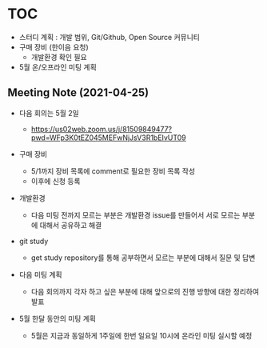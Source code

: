 # TOC
- 스터디 계획 : 개발 범위, Git/Github, Open Source 커뮤니티
- 구매 장비 (한이음 요청) 
  - 개발환경 확인 필요
- 5월 온/오프라인 미팅 계획

## Meeting Note (2021-04-25)

- 다음 회의는 5월 2일
  - https://us02web.zoom.us/j/81509849477?pwd=WFp3K0tEZ045MEFwNjJsV3R1bEIvUT09

- 구매 장비 
  - 5/1까지 장비 목록에 comment로 필요한 장비 목록 작성
  - 이후에 신청 등록
  
- 개발환경
  - 다음 미팅 전까지 모르는 부분은 개발환경 issue를 만들어서 서로 모르는 부분에 대해서 공유하고 해결

- git study
  - get study repository를 통해 공부하면서 모르는 부분에 대해서 질문 및 답변

- 다음 미팅 계획
  - 다음 회의까지 각자 하고 싶은 부분에 대해 앞으로의 진행 방향에 대한 정리하여 발표

- 5월 한달 동안의 미팅 계획
  - 5월은 지금과 동일하게 1주일에 한번 일요일 10시에 온라인 미팅 실시할 예정